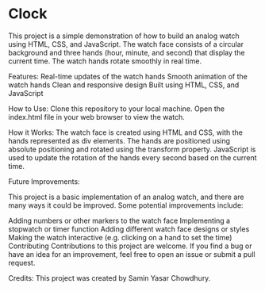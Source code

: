 # Clock

This project is a simple demonstration of how to build an analog watch using HTML, CSS, and JavaScript. The watch face consists of a circular background and three hands (hour, minute, and second) that display the current time. The watch hands rotate smoothly in real time.

Features:
Real-time updates of the watch hands
Smooth animation of the watch hands
Clean and responsive design
Built using HTML, CSS, and JavaScript

How to Use:
Clone this repository to your local machine.
Open the index.html file in your web browser to view the watch.

How it Works:
The watch face is created using HTML and CSS, with the hands represented as div elements. The hands are positioned using absolute positioning and rotated using the transform property. JavaScript is used to update the rotation of the hands every second based on the current time.

Future Improvements:

This project is a basic implementation of an analog watch, and there are many ways it could be improved. Some potential improvements include:

Adding numbers or other markers to the watch face
Implementing a stopwatch or timer function
Adding different watch face designs or styles
Making the watch interactive (e.g. clicking on a hand to set the time)
Contributing
Contributions to this project are welcome. If you find a bug or have an idea for an improvement, feel free to open an issue or submit a pull request.

Credits:
This project was created by Samin Yasar Chowdhury.
